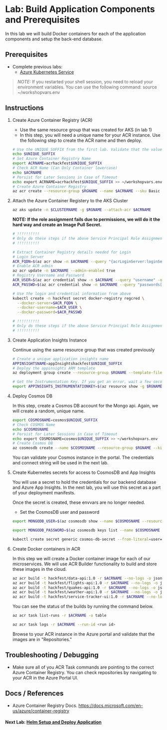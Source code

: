 # Lab: Build Application Components and Prerequisites

In this lab we will build Docker containers for each of the application components and setup the back-end database.

## Prerequisites

* Complete previous labs:
    * [Azure Kubernetes Service](../create-aks-cluster/README.md)

> *NOTE:* If you restarted your shell session, you need to reload your environment variables. You can use the following command:
> source ~/workshopvars.env 

## Instructions

1. Create Azure Container Registry (ACR)
    * Use the same resource group that was created for AKS (in lab 1)
    * In this step, you will need a unique name for your ACR instance. Use the following step to create the ACR name and then deploy.

    ```bash
    # Use the UNIQUE_SUFFIX from the first lab. Validate that the value is still set.
    echo $UNIQUE_SUFFIX
    # Set Azure Container Registry Name
    export ACRNAME=acrhackfest$UNIQUE_SUFFIX
    # Check ACR Name (Can Only Container lowercase)
    echo $ACRNAME
    # Persist for Later Sessions in Case of Timeout
    echo export ACRNAME=acrhackfest$UNIQUE_SUFFIX >> ~/workshopvars.env
    # Create Azure Container Registry
    az acr create --resource-group $RGNAME --name $ACRNAME --sku Basic
    ```

1. Attach the Azure Container Registery to the AKS Cluster

    ```bash
    az aks update -n $CLUSTERNAME -g $RGNAME --attach-acr $ACRNAME
    ```

    **NOTE: If the role assignment fails due to permissions, we will do it the hard way and create an Image Pull Secret.**

    ```bash
    # !!!!!!!!!!
    # Only do these steps if the above Service Principal Role Assignment fails.
    # !!!!!!!!!!

    # Extract Container Registry details needed for Login
    # Login Server
    ACR_FQDN=$(az acr show -n $ACRNAME --query "{acrLoginServer:loginServer}" -o tsv)
    # Enable ACR admin 
    az acr update -n $ACRNAME --admin-enabled true
    # Registry Username and Password
    ACR_USER=$(az acr credential show -n $ACRNAME --query "username" -o tsv)
    ACR_PASSWD=$(az acr credential show -n $ACRNAME --query "passwords[0].value" -o tsv)

    # Use the login and credential information from above
    kubectl create -n hackfest secret docker-registry regcred \
      --docker-server=$ACR_FQDN \
      --docker-username=$ACR_USER \
      --docker-password=$ACR_PASSWD

    # !!!!!!!!!!
    # Only do these steps if the above Service Principal Role Assignment fails.
    # !!!!!!!!!!
    ```

1. Create Application Insights Instance

    Continue using the same resource group that was created previously
    
    ```bash
    # Create a unique application insights name
    APPINSIGHTSNAME=appInsightshackfest$UNIQUE_SUFFIX
    # Deploy the appinsights ARM template   
    az deployment group create --resource-group $RGNAME --template-file labs/build-application/app-Insights.json --parameters type=Node.js name=$APPINSIGHTSNAME regionId=eastus --no-wait
    ```

    ```bash
    # Get the Instrumentation Key. If you get an error, wait a few seconds and run this again.
    export APPINSIGHTS_INSTRUMENTATIONKEY=$(az resource show -g $RGNAME -n $APPINSIGHTSNAME --resource-type "microsoft.insights/components" --query properties.InstrumentationKey -o tsv)
    ```

1. Deploy Cosmos DB

    In this step, create a Cosmos DB account for the Mongo api. Again, we will create a random, unique name.

    ```bash
    export COSMOSNAME=cosmos$UNIQUE_SUFFIX
    # Check COSMOS Name
    echo $COSMOSNAME
    # Persist for Later Sessions in Case of Timeout
    echo export COSMOSNAME=cosmos$UNIQUE_SUFFIX >> ~/workshopvars.env
    # Create Cosmos DB
    az cosmosdb create --name $COSMOSNAME --resource-group $RGNAME --kind MongoDB
    ```

    You can validate your Cosmos instance in the portal. The credentials and connect string will be used in the next lab.

1. Create Kubernetes secrets for access to CosmosDB and App Insights

    You will use a secret to hold the credentials for our backend database and Azure App Insights. In the next lab, you will use this secret as a part of your deployment manifests.

    Once the secret is created, these envvars are no longer needed. 

    * Set the CosmosDB user and password

    ```bash
    export MONGODB_USER=$(az cosmosdb show --name $COSMOSNAME --resource-group $RGNAME --query "name" -o tsv)
    ```

    ```bash
    export MONGODB_PASSWORD=$(az cosmosdb keys list --name $COSMOSNAME --resource-group $RGNAME --query "primaryMasterKey" -o tsv)
    ```

    ```bash
    kubectl create secret generic cosmos-db-secret --from-literal=user=$MONGODB_USER --from-literal=pwd=$MONGODB_PASSWORD --from-literal=appinsights=$APPINSIGHTS_INSTRUMENTATIONKEY -n hackfest
    ```

1. Create Docker containers in ACR

    In this step we will create a Docker container image for each of our microservices. We will use ACR Builder functionality to build and store these images in the cloud. 

    ```bash
    az acr build -t hackfest/data-api:1.0 -r $ACRNAME --no-logs -o json app/data-api --no-wait
    az acr build -t hackfest/flights-api:1.0 -r $ACRNAME --no-logs -o json app/flights-api --no-wait
    az acr build -t hackfest/quakes-api:1.0 -r $ACRNAME --no-logs -o json app/quakes-api --no-wait
    az acr build -t hackfest/weather-api:1.0 -r $ACRNAME --no-logs -o json app/weather-api --no-wait
    az acr build -t hackfest/service-tracker-ui:1.0 -r $ACRNAME --no-logs -o json app/service-tracker-ui --no-wait
    ```

    You can see the status of the builds by running the command below.

    ```bash
    az acr task list-runs -r $ACRNAME -o table

    az acr task logs -r $ACRNAME --run-id <run id>
    ```

    Browse to your ACR instance in the Azure portal and validate that the images are in "Repositories."

## Troubleshooting / Debugging

* Make sure all of you ACR Task commands are pointing to the correct Azure Container Registry. You can check repositories by navigating to your ACR in the Azure Portal UI.

## Docs / References

* Azure Container Registry Docs. https://docs.microsoft.com/en-us/azure/container-registry 

#### Next Lab: [Helm Setup and Deploy Application](../helm-setup-deploy/README.md)
